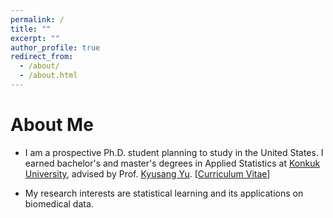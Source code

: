 ```yaml
---
permalink: /
title: ""
excerpt: ""
author_profile: true
redirect_from: 
  - /about/
  - /about.html
---
```


<!-- <p align="center">
  <img src="https://jaehochang92.github.io/files/jae.jpg?raw=true" alt="Photo" style="width: 450px;"/> 
</p> -->

# About Me
* I am a prospective Ph.D. student planning to study in the United States. I earned bachelor's and master's degrees in Applied Statistics at [Konkuk University](http://www.konkuk.ac.kr/do/Eng/Index.do), advised by Prof. [Kyusang Yu](http://home.konkuk.ac.kr/~kyusangu). [[Curriculum Vitae](http://lantaoyu.com/files/jae_cv.pdf)] 
<!-- [[Google Scholar](https://scholar.google.com/...)] -->
* My research interests are statistical learning and its applications on biomedical data.